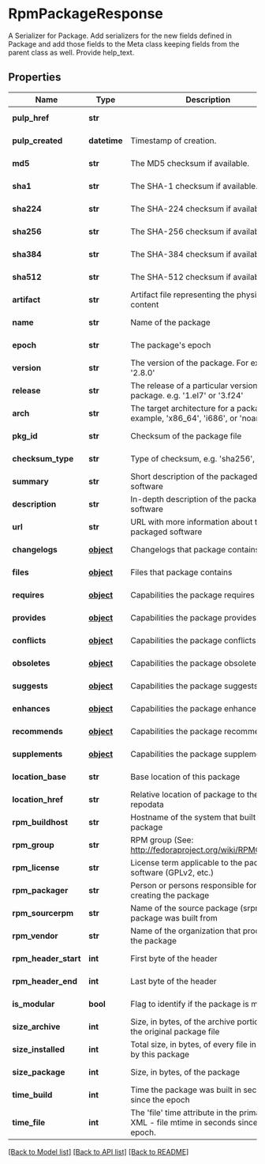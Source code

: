 # RpmPackageResponse

A Serializer for Package.  Add serializers for the new fields defined in Package and add those fields to the Meta class keeping fields from the parent class as well. Provide help_text.
## Properties
Name | Type | Description | Notes
------------ | ------------- | ------------- | -------------
**pulp_href** | **str** |  | [optional] [readonly] 
**pulp_created** | **datetime** | Timestamp of creation. | [optional] [readonly] 
**md5** | **str** | The MD5 checksum if available. | [optional] [readonly] 
**sha1** | **str** | The SHA-1 checksum if available. | [optional] [readonly] 
**sha224** | **str** | The SHA-224 checksum if available. | [optional] [readonly] 
**sha256** | **str** | The SHA-256 checksum if available. | [optional] [readonly] 
**sha384** | **str** | The SHA-384 checksum if available. | [optional] [readonly] 
**sha512** | **str** | The SHA-512 checksum if available. | [optional] [readonly] 
**artifact** | **str** | Artifact file representing the physical content | [optional] 
**name** | **str** | Name of the package | [optional] [readonly] 
**epoch** | **str** | The package&#39;s epoch | [optional] [readonly] 
**version** | **str** | The version of the package. For example, &#39;2.8.0&#39; | [optional] [readonly] 
**release** | **str** | The release of a particular version of the package. e.g. &#39;1.el7&#39; or &#39;3.f24&#39; | [optional] [readonly] 
**arch** | **str** | The target architecture for a package.For example, &#39;x86_64&#39;, &#39;i686&#39;, or &#39;noarch&#39; | [optional] [readonly] 
**pkg_id** | **str** | Checksum of the package file | [optional] [readonly] 
**checksum_type** | **str** | Type of checksum, e.g. &#39;sha256&#39;, &#39;md5&#39; | [optional] [readonly] 
**summary** | **str** | Short description of the packaged software | [optional] [readonly] 
**description** | **str** | In-depth description of the packaged software | [optional] [readonly] 
**url** | **str** | URL with more information about the packaged software | [optional] [readonly] 
**changelogs** | [**object**](.md) | Changelogs that package contains | [optional] [readonly] 
**files** | [**object**](.md) | Files that package contains | [optional] [readonly] 
**requires** | [**object**](.md) | Capabilities the package requires | [optional] [readonly] 
**provides** | [**object**](.md) | Capabilities the package provides | [optional] [readonly] 
**conflicts** | [**object**](.md) | Capabilities the package conflicts | [optional] [readonly] 
**obsoletes** | [**object**](.md) | Capabilities the package obsoletes | [optional] [readonly] 
**suggests** | [**object**](.md) | Capabilities the package suggests | [optional] [readonly] 
**enhances** | [**object**](.md) | Capabilities the package enhances | [optional] [readonly] 
**recommends** | [**object**](.md) | Capabilities the package recommends | [optional] [readonly] 
**supplements** | [**object**](.md) | Capabilities the package supplements | [optional] [readonly] 
**location_base** | **str** | Base location of this package | [optional] [readonly] 
**location_href** | **str** | Relative location of package to the repodata | [optional] [readonly] 
**rpm_buildhost** | **str** | Hostname of the system that built the package | [optional] [readonly] 
**rpm_group** | **str** | RPM group (See: http://fedoraproject.org/wiki/RPMGroups) | [optional] [readonly] 
**rpm_license** | **str** | License term applicable to the package software (GPLv2, etc.) | [optional] [readonly] 
**rpm_packager** | **str** | Person or persons responsible for creating the package | [optional] [readonly] 
**rpm_sourcerpm** | **str** | Name of the source package (srpm) the package was built from | [optional] [readonly] 
**rpm_vendor** | **str** | Name of the organization that produced the package | [optional] [readonly] 
**rpm_header_start** | **int** | First byte of the header | [optional] [readonly] 
**rpm_header_end** | **int** | Last byte of the header | [optional] [readonly] 
**is_modular** | **bool** | Flag to identify if the package is modular | [optional] [readonly] 
**size_archive** | **int** | Size, in bytes, of the archive portion of the original package file | [optional] [readonly] 
**size_installed** | **int** | Total size, in bytes, of every file installed by this package | [optional] [readonly] 
**size_package** | **int** | Size, in bytes, of the package | [optional] [readonly] 
**time_build** | **int** | Time the package was built in seconds since the epoch | [optional] [readonly] 
**time_file** | **int** | The &#39;file&#39; time attribute in the primary XML - file mtime in seconds since the epoch. | [optional] [readonly] 

[[Back to Model list]](../README.md#documentation-for-models) [[Back to API list]](../README.md#documentation-for-api-endpoints) [[Back to README]](../README.md)


